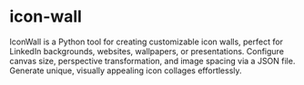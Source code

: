 # icon-wall
IconWall is a Python tool for creating customizable icon walls, perfect for LinkedIn backgrounds, websites, wallpapers, or presentations. Configure canvas size, perspective transformation, and image spacing via a JSON file. Generate unique, visually appealing icon collages effortlessly.
